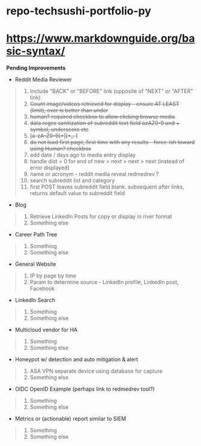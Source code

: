 # repo-techsushi-portfolio-py
#
# https://www.markdownguide.org/basic-syntax/

**Pending Improvements**
* Reddit Media Reviewer

>
> 1. Include "BACK" or "BEFORE" link (opposite of "NEXT" or "AFTER" link)
> 2. ~~Count image/videos retrieved for display - ensure AT LEAST (limit), over is better than under~~
> 3. ~~human? required checkbox to allow clicking browse media~~
> 4. ~~data regex sanitization of subreddit text field azAZ0-9 and + symbol, underscore etc~~
> 5. ~~[a-zA-Z0-9]+|[\+\_\-]~~
> 6. ~~do not load first page, first time with any results - force-ish toward using Human? checkbox~~
> 7. add date / days ago to media entry display
> 8. handle dist = 0 for end of new > next > next > next (instead of error displayed)
> 9. name or acronym - reddit media reveal redmedrev ?
> 10. search subreddit list and category
> 11. first POST leaves subreddit field blank. subsequent after links, returns default value to subreddit field
>

* Blog

>
> 1. Retrieve LinkedIn Posts for copy or display in river format
> 2. Something else
>

* Career Path Tree

>
> 1. Something
> 2. Something else
>

* General Website

>
> 1. IP by page by time
> 2. Param to determine source - LinkedIn profile, LinkedIn post, Facebook
>

* LinkedIn Search

>
> 1. Something
> 2. Something else
>

* Multicloud vendor for HA

>
> 1. Something
> 2. Something else
>

* Honeypot w/ detection and auto mitigation & alert

>
> 1. ASA VPN separate device using database for capture
> 2. Something else
>

* OIDC OpenID Example (perhaps link to redmedrev tool?)

>
> 1. Something
> 2. Something else
>

* Metrics or (actionable) report similar to SIEM

>
> 1. Something
> 2. Something else
>

